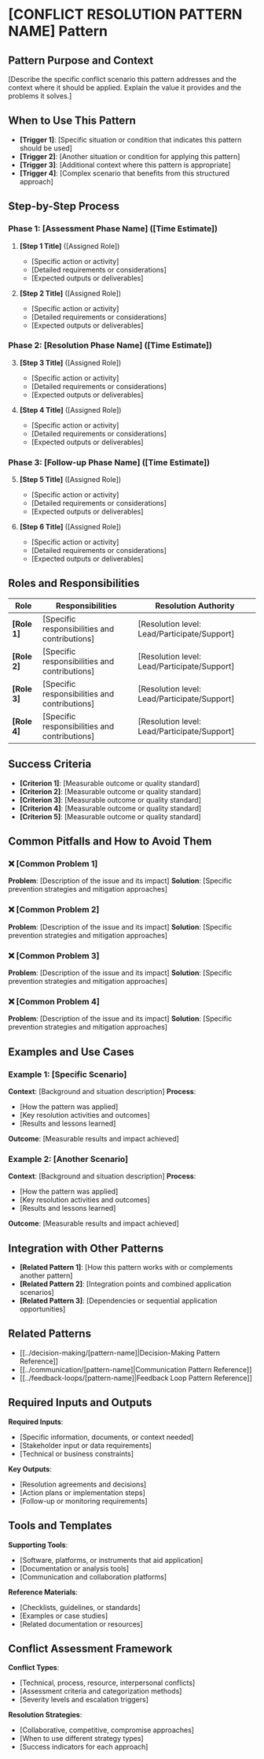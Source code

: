 # [CONFLICT RESOLUTION PATTERN NAME] Pattern

## Pattern Purpose and Context

[Describe the specific conflict scenario this pattern addresses and the context where it should be applied. Explain the value it provides and the problems it solves.]

## When to Use This Pattern

- **[Trigger 1]**: [Specific situation or condition that indicates this pattern should be used]
- **[Trigger 2]**: [Another situation or condition for applying this pattern]
- **[Trigger 3]**: [Additional context where this pattern is appropriate]
- **[Trigger 4]**: [Complex scenario that benefits from this structured approach]

## Step-by-Step Process

### Phase 1: [Assessment Phase Name] ([Time Estimate])

1. **[Step 1 Title]** ([Assigned Role])
   - [Specific action or activity]
   - [Detailed requirements or considerations]
   - [Expected outputs or deliverables]

2. **[Step 2 Title]** ([Assigned Role])
   - [Specific action or activity]
   - [Detailed requirements or considerations]
   - [Expected outputs or deliverables]

### Phase 2: [Resolution Phase Name] ([Time Estimate])

3. **[Step 3 Title]** ([Assigned Role])
   - [Specific action or activity]
   - [Detailed requirements or considerations]
   - [Expected outputs or deliverables]

4. **[Step 4 Title]** ([Assigned Role])
   - [Specific action or activity]
   - [Detailed requirements or considerations]
   - [Expected outputs or deliverables]

### Phase 3: [Follow-up Phase Name] ([Time Estimate])

5. **[Step 5 Title]** ([Assigned Role])
   - [Specific action or activity]
   - [Detailed requirements or considerations]
   - [Expected outputs or deliverables]

6. **[Step 6 Title]** ([Assigned Role])
   - [Specific action or activity]
   - [Detailed requirements or considerations]
   - [Expected outputs or deliverables]

## Roles and Responsibilities

| Role | Responsibilities | Resolution Authority |
|------|------------------|-------------------|
| **[Role 1]** | [Specific responsibilities and contributions] | [Resolution level: Lead/Participate/Support] |
| **[Role 2]** | [Specific responsibilities and contributions] | [Resolution level: Lead/Participate/Support] |
| **[Role 3]** | [Specific responsibilities and contributions] | [Resolution level: Lead/Participate/Support] |
| **[Role 4]** | [Specific responsibilities and contributions] | [Resolution level: Lead/Participate/Support] |

## Success Criteria

- **[Criterion 1]**: [Measurable outcome or quality standard]
- **[Criterion 2]**: [Measurable outcome or quality standard]
- **[Criterion 3]**: [Measurable outcome or quality standard]
- **[Criterion 4]**: [Measurable outcome or quality standard]
- **[Criterion 5]**: [Measurable outcome or quality standard]

## Common Pitfalls and How to Avoid Them

### ❌ [Common Problem 1]
**Problem**: [Description of the issue and its impact]
**Solution**: [Specific prevention strategies and mitigation approaches]

### ❌ [Common Problem 2]
**Problem**: [Description of the issue and its impact]
**Solution**: [Specific prevention strategies and mitigation approaches]

### ❌ [Common Problem 3]
**Problem**: [Description of the issue and its impact]
**Solution**: [Specific prevention strategies and mitigation approaches]

### ❌ [Common Problem 4]
**Problem**: [Description of the issue and its impact]
**Solution**: [Specific prevention strategies and mitigation approaches]

## Examples and Use Cases

### Example 1: [Specific Scenario]
**Context**: [Background and situation description]
**Process**:
- [How the pattern was applied]
- [Key resolution activities and outcomes]
- [Results and lessons learned]

**Outcome**: [Measurable results and impact achieved]

### Example 2: [Another Scenario]
**Context**: [Background and situation description]
**Process**:
- [How the pattern was applied]
- [Key resolution activities and outcomes]
- [Results and lessons learned]

**Outcome**: [Measurable results and impact achieved]

## Integration with Other Patterns

- **[Related Pattern 1]**: [How this pattern works with or complements another pattern]
- **[Related Pattern 2]**: [Integration points and combined application scenarios]
- **[Related Pattern 3]**: [Dependencies or sequential application opportunities]

## Related Patterns

- [[../decision-making/[pattern-name]|Decision-Making Pattern Reference]]
- [[../communication/[pattern-name]|Communication Pattern Reference]]
- [[../feedback-loops/[pattern-name]|Feedback Loop Pattern Reference]]

## Required Inputs and Outputs

**Required Inputs**:
- [Specific information, documents, or context needed]
- [Stakeholder input or data requirements]
- [Technical or business constraints]

**Key Outputs**:
- [Resolution agreements and decisions]
- [Action plans or implementation steps]
- [Follow-up or monitoring requirements]

## Tools and Templates

**Supporting Tools**:
- [Software, platforms, or instruments that aid application]
- [Documentation or analysis tools]
- [Communication and collaboration platforms]

**Reference Materials**:
- [Checklists, guidelines, or standards]
- [Examples or case studies]
- [Related documentation or resources]

## Conflict Assessment Framework

**Conflict Types**:
- [Technical, process, resource, interpersonal conflicts]
- [Assessment criteria and categorization methods]
- [Severity levels and escalation triggers]

**Resolution Strategies**:
- [Collaborative, competitive, compromise approaches]
- [When to use different strategy types]
- [Success indicators for each approach]
